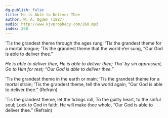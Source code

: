 ```yaml
---
dg-publish: false
title: He is Able to Deliver Thee
author: W. A. Ogden (1887)
audio: http://www.kjvprophecy.com/260.mp3
index: 260
---
```


’Tis the grandest theme through the ages rung;
’Tis the grandest theme for a mortal tongue;
’Tis the grandest theme that the world e’er sung,
“Our God is able to deliver thee.”

*He is able to deliver thee,
He is able to deliver thee;
Tho' by sin oppressed,
Go to Him for rest;
“Our God is able to deliver thee.”*

’Tis the grandest theme in the earth or main;
’Tis the grandest theme for a mortal strain;
’Tis the grandest theme, tell the world again,
“Our God is able to deliver thee.” (Refrain)

’Tis the grandest theme, let the tidings roll,
To the guilty heart, to the sinful soul;
Look to God in faith, He will make thee whole,
“Our God is able to deliver thee.” (Refrain)